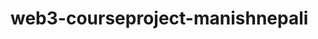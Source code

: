 # web3-courseproject-manishnepali

<!-- # const CameraController = () => {
# const { camera, gl } = useThree();
useEffect(
//      () => {
//         const controls = new OrbitControls(camera, gl.domElement);
//         controls.minDistance = 3;
//         controls.maxDistance = 20;
//         return () => {
//           controls.dispose();
//         };
//      },
//      [camera, gl]
//   );
//   return null;
// }; -->
<!-- const CameraController = () => {
  const { camera, mouse } = useThree();
  const vec = new THREE.Vector3()
  return useFrame( () => camera.position.lerp(vec.set(mouse.x * 1.2, mouse.y * 1.2 , 5), 0.04))
}; -->